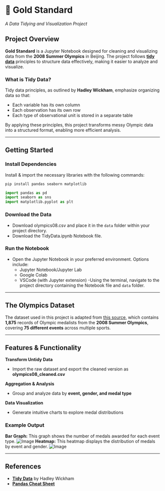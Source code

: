 # :medal_sports: Gold Standard  
*A Data Tidying and Visualization Project*  

## Project Overview  
**Gold Standard** is a Jupyter Notebook designed for cleaning and visualizing data from the **2008 Summer Olympics** in Beijing. The project follows [**tidy data**](https://vita.had.co.nz/papers/tidy-data.pdf) principles to structure data effectively, making it easier to analyze and visualize.  

### What is Tidy Data?  
Tidy data principles, as outlined by **Hadley Wickham**, emphasize organizing data so that:  
- Each variable has its own column  
- Each observation has its own row  
- Each type of observational unit is stored in a separate table  

By applying these principles, this project transforms messy Olympic data into a structured format, enabling more efficient analysis.  

---

## Getting Started

### Install Dependencies  
Install & import the necessary libraries with the following commands:
```bash
pip install pandas seaborn matplotlib
```
```python
import pandas as pd
import seaborn as sns
import matplotlib.pyplot as plt
```

### Download the Data  
- Download olympics08.csv and place it in the `data` folder within your project directory.  
- Download the TidyData.ipynb Notebook file.  

### Run the Notebook  
- Open the Jupyter Notebook in your preferred environment. Options include:  
  - Jupyter Notebook/Jupyter Lab  
  - Google Colab  
  - VSCode (with Jupyter extension)
-Using the terminal, navigate to the project directory containing the Notebook file and `data` folder. 

---

## The Olympics Dataset  
The dataset used in this project is adapted from [this source](https://edjnet.github.io/OlympicsGoNUTS/2008/), which contains **1,875** records of Olympic medalists from the **2008 Summer Olympics**, covering **75 different events** across multiple sports.  

---

## Features & Functionality  

**Transform Untidy Data**  
- Import the raw dataset and export the cleaned version as **olympics08_cleaned.csv**   

**Aggregation & Analysis**  
- Group and analyze data by **event, gender, and medal type**

**Data Visualization**  
- Generate intuitive charts to explore medal distributions 

### Example Output  
**Bar Graph:** This graph shows the number of medals awarded for each event type.
![Image](https://github.com/user-attachments/assets/fbff3223-bae7-4cc8-a051-7a1cca853c03)
**Heatmap:** This heatmap displays the distribution of medals by event and gender.
![Image](https://github.com/user-attachments/assets/ecf345a5-85c3-4f7d-a28b-153b804365ed)

---

## References
- [**Tidy Data**](https://vita.had.co.nz/papers/tidy-data.pdf) by Hadley Wickham
- [**Pandas Cheat Sheet**](https://pandas.pydata.org/Pandas_Cheat_Sheet.pdf)
